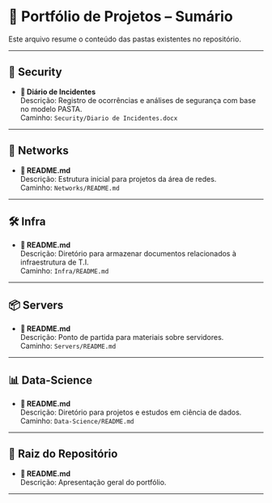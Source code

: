 # 📁 Portfólio de Projetos – Sumário

Este arquivo resume o conteúdo das pastas existentes no repositório.

---

## 🧠 Security

- **📄 Diário de Incidentes**  
  Descrição: Registro de ocorrências e análises de segurança com base no modelo PASTA.  
  Caminho: `Security/Diario de Incidentes.docx`

---

## 📡 Networks

- **📄 README.md**  
  Descrição: Estrutura inicial para projetos da área de redes.  
  Caminho: `Networks/README.md`

---

## 🛠️ Infra

- **📄 README.md**  
  Descrição: Diretório para armazenar documentos relacionados à infraestrutura de T.I.  
  Caminho: `Infra/README.md`

---

## 📦 Servers

- **📄 README.md**  
  Descrição: Ponto de partida para materiais sobre servidores.  
  Caminho: `Servers/README.md`

---

## 📊 Data-Science

- **📄 README.md**  
  Descrição: Diretório para projetos e estudos em ciência de dados.  
  Caminho: `Data-Science/README.md`

---

## 📝 Raiz do Repositório

- **📄 README.md**  
  Descrição: Apresentação geral do portfólio.

---
